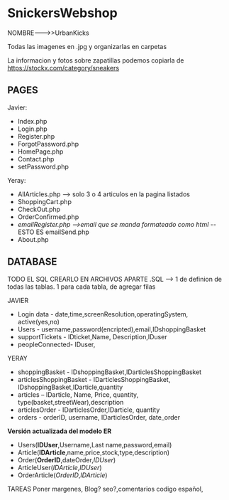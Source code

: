 # SnickersWebshop

NOMBRE--->>UrbanKicks

Todas las imagenes en .jpg y organizarlas en carpetas

La informacion y fotos sobre zapatillas podemos copiarla de https://stockx.com/category/sneakers

## PAGES

Javier:
- Index.php
- Login.php
- Register.php
- ForgotPassword.php
- HomePage.php
- Contact.php
- setPassword.php

Yeray:
- AllArticles.php --> solo 3 o 4 articulos en la pagina listados
- ShoppingCart.php
- CheckOut.php
- OrderConfirmed.php
- *emailRegister.php -->email que se manda formateado como html* -- ESTO ES emailSend.php
- About.php

## DATABASE

TODO EL SQL CREARLO EN ARCHIVOS APARTE .SQL --> 1 de definion de todas las tablas. 1 para cada tabla, de agregar filas

JAVIER

- Login data - date,time,screenResolution,operatingSystem, active(yes,no)
- Users - username,password(encripted),email,IDshoppingBasket
- supportTickets - IDticket,Name, Description,IDuser
- peopleConnected- IDuser,

YERAY

- shoppingBasket - IDshoppingBasket,IDarticlesShoppingBasket
- articlesShoppingBasket - IDarticlesShoppingBasket, IDshoppingBasket,IDarticle,quantity
- articles – IDarticle, Name, Price, quantity, type(basket,streetWear),description 
- articlesOrder - IDarticlesOrder,IDarticle, quantity
- orders - orderID, username, IDarticlesOrder, date_order




**Versión actualizada del modelo ER**
- Users(**IDUser**,Username,Last name,password,email)
- Article(**IDArticle**,name,price,stock,type,description)
- Order(**OrderID**,dateOrder,*IDUser*)
- ArticleUser(*IDArticle*,*IDUser*)
- OrderArticle(*OrderID*,*IDArticle*)



TAREAS
Poner margenes, Blog? seo?,comentarios codigo español,

